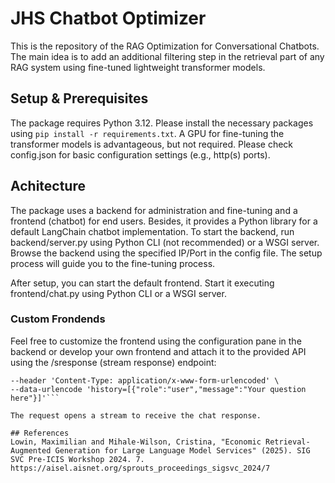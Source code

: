 # JHS Chatbot Optimizer
This is the repository of the RAG Optimization for Conversational Chatbots. The main idea is to add an additional filtering step in the retrieval part of any RAG system using fine-tuned lightweight transformer models. 

## Setup & Prerequisites
The package requires Python 3.12. Please install the necessary packages using `pip install -r requirements.txt`. A GPU for fine-tuning the transformer models is advantageous, but not required.
Please check config.json for basic configuration settings (e.g., http(s) ports).

## Achitecture
The package uses a backend for administration and fine-tuning and a frontend (chatbot) for end users. Besides, it provides a Python library for a default LangChain chatbot implementation. To start the backend, run backend/server.py using Python CLI (not recommended) or a WSGI server. Browse the backend using the specified IP/Port in the config file. The setup process will guide you to the fine-tuning process.

After setup, you can start the default frontend. Start it executing frontend/chat.py using Python CLI or a WSGI server.

### Custom Frondends
Feel free to customize the frontend using the configuration pane in the backend or develop your own frontend and attach it to the provided API using the /sresponse (stream response) endpoint:

```curl --location '/sresponse' \
--header 'Content-Type: application/x-www-form-urlencoded' \
--data-urlencode 'history=[{"role":"user","message":"Your question here"}]'```

The request opens a stream to receive the chat response.

## References
Lowin, Maximilian and Mihale-Wilson, Cristina, "Economic Retrieval-Augmented Generation for Large Language Model Services" (2025). SIG SVC Pre-ICIS Workshop 2024. 7.
https://aisel.aisnet.org/sprouts_proceedings_sigsvc_2024/7
